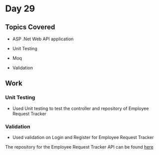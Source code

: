 # Day 29

## Topics Covered

- ASP .Net Web API application

- Unit Testing

- Moq

- Validation


## Work

### Unit Testing

- Used Unit testing to test the controller and repository of Employee Request Tracker


### Validation

- Used validation on Login and Register for Employee Request Tracker


The repository for the Employee Request Tracker API can be found [here](https://github.com/ash0306/Genspark-Training/tree/master/Day%2024/EmployeeRequestTrackerSolution)

